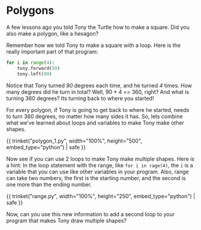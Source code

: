 # Polygons

A few lessons ago you told Tony the Turtle how to make a square. Did you also
make a polygon, like a hexagon?


Remember how we told Tony to make a square with a loop. Here is the really
important part of that program: 

```python
for i in range(4):
    tony.forward(50)
    tony.left(90)

```

Notice that Tony turned *90* degrees each time, and he turned *4* times. How
many degrees did he turn in total? Well, 90 * 4 == 360, right? And what is
turning 360 degrees? Its turning back to where you started!

For every polygon, if Tony is going to get back to where he started,  needs to
turn 360 degrees, no matter how many sides it has. So, lets combine what we've learned
about loops and variables to make Tony make other shapes. 


{{ trinket("polygon_1.py", width="100%", height="500", embed_type="python") | safe }}


Now see if you can use 2 loops to make Tony make multiple shapes. Here is a
hint: In the loop statement with the range, like `for i in rage(4)`, the `i`
is a variable that you can use like other variables in your program. Also,
range can take two numbers; the first is the starting number, and the second
is one more than the ending number.

{{ trinket("range.py", width="100%", height="250", embed_type="python") | safe }}


Now, can you use this new information to add a second loop to your program
that makes Tony draw multiple shapes?
